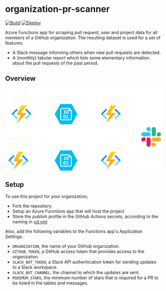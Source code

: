 # organization-pr-scanner

[![Build](https://github.com/godatadriven/organization-pr-scanner/actions/workflows/ci.yml/badge.svg)](https://github.com/godatadriven/organization-pr-scanner/actions/workflows/ci.yml)
[![Deploy](https://github.com/godatadriven/organization-pr-scanner/actions/workflows/cd.yml/badge.svg)](https://github.com/godatadriven/organization-pr-scanner/actions/workflows/cd.yml)

Azure Functions app for scraping pull request, user and project data for all members of a GitHub organization. The resulting dataset is used for a set of features:

* A Slack message informing others when new pull requests are detected.
* A (monthly) tabular report which lists some elementary information about the pull requests of the past period.

## Overview
![](presentation/pr-scanner-diagram.png)

## Setup
To use this project for your organization,
* Fork the repository.
* Setup an Azure Functions app that will host the project
* Store the publish profile in the GitHub Actions secrets, according to the naming in [cd.yml](https://github.com/godatadriven/organization-pr-scanner/blob/main/.github/workflows/cd.yml)

Also, add the following variables to the Functions app's Application Settings: 
* `ORGANIZATION`, the name of your GitHub organization.
* `GITHUB_TOKEN`, a GitHub access token that provides access to the organization.
* `SLACK_BOT_TOKEN`, a Slack API authentication token for sending updates to a Slack workspace.
* `SLACK_BOT_CHANNEL`, the channel to which the updates are sent.
* `MINIMUM_STARS`, the minimum number of stars that is required for a PR to be listed in the tables and messages.
